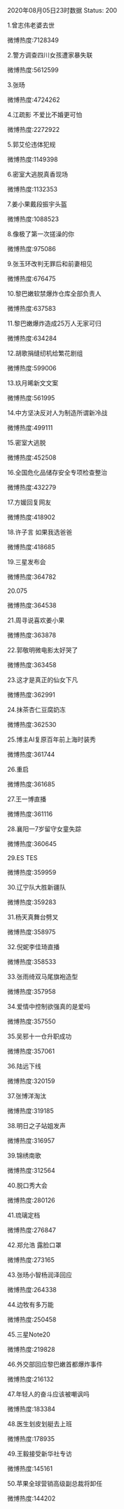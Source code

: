 2020年08月05日23时数据
Status: 200

1.曾志伟老婆去世

微博热度:7128349

2.警方调查四川女孩遭家暴失联

微博热度:5612599

3.张旸

微博热度:4724262

4.江疏影 不爱比不婚更可怕

微博热度:2272922

5.郭艾伦违体犯规

微博热度:1149398

6.密室大逃脱真香现场

微博热度:1132353

7.姜小果戴段振宇头盔

微博热度:1088523

8.像极了第一次搓澡的你

微博热度:975086

9.张玉环改判无罪后和前妻相见

微博热度:676475

10.黎巴嫩软禁爆炸仓库全部负责人

微博热度:637583

11.黎巴嫩爆炸造成25万人无家可归

微博热度:634284

12.胡歌捐缝纫机给繁花剧组

微博热度:599006

13.玖月晞新文文案

微博热度:561995

14.中方坚决反对人为制造所谓新冷战

微博热度:499111

15.密室大逃脱

微博热度:452508

16.全国危化品储存安全专项检查整治

微博热度:432279

17.方媛回复网友

微博热度:418902

18.许子言 如果我选爸爸

微博热度:418685

19.三星发布会

微博热度:364782

20.075

微博热度:364538

21.周寻说喜欢姜小果

微博热度:363878

22.郭敬明微电影太好哭了

微博热度:363458

23.这才是真正的仙女下凡

微博热度:362991

24.抹茶杏仁豆腐奶冻

微博热度:362530

25.博主AI复原百年前上海时装秀

微博热度:361744

26.重启

微博热度:361685

27.王一博直播

微博热度:361116

28.襄阳一7岁留守女童失踪

微博热度:360645

29.ES TES

微博热度:359959

30.辽宁队大胜新疆队

微博热度:359283

31.杨天真舞台劈叉

微博热度:358975

32.倪妮李佳琦直播

微博热度:358533

33.张雨绮双马尾旗袍造型

微博热度:357958

34.爱情中控制欲强真的是爱吗

微博热度:357550

35.吴邪十一仓升职成功

微博热度:357061

36.陆远下线

微博热度:320159

37.张博洋淘汰

微博热度:319185

38.明日之子站姐发声

微博热度:316957

39.锦绣南歌

微博热度:312564

40.脱口秀大会

微博热度:280126

41.琉璃定档

微博热度:276847

42.郑允浩 露脸口罩

微博热度:273165

43.张旸小智杨润泽回应

微博热度:264338

44.边牧有多万能

微博热度:250458

45.三星Note20

微博热度:219828

46.外交部回应黎巴嫩首都爆炸事件

微博热度:216132

47.年轻人的奋斗应该被嘲讽吗

微博热度:183384

48.医生划皮划艇去上班

微博热度:178935

49.王毅接受新华社专访

微博热度:145161

50.苹果全球营销高级副总裁将卸任

微博热度:144202


